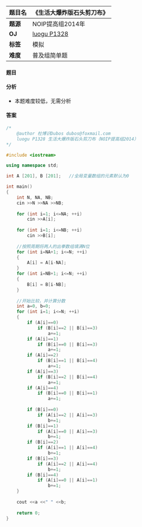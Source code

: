 |题目名|《生活大爆炸版石头剪刀布》|  
|---|---|  
|**题源**|NOIP提高组2014年|  
|**OJ**|[luogu P1328](https://www.luogu.org/problemnew/show/P1328)|  
|**标签**|模拟|  
|**难度**|普及组简单题|  

#### 题目
#### 分析 
* 本题难度较低，无需分析
#### 答案

```cpp
/*
	@author 杜博识Dubos dubos@foxmail.com
	luogu P1328 生活大爆炸版石头剪刀布（NOIP提高组2014）
*/

#include <iostream>

using namespace std;

int A [201], B [201];	//全局变量数组的元素默认为0

int main()
{
	int N, NA, NB;
	cin >>N >>NA >>NB;
	
	for (int i=1; i<=NA; ++i)
		cin >>A[i];
		
	for (int i=1; i<=NB; ++i)
		cin >>B[i];
	
	//按照周期将两人的出拳数组填满N位
	for (int i=NA+1; i<=N; ++i)
	{
		A[i] = A[i-NA];
	}
	for (int i=NB+1; i<=N; ++i)
	{
		B[i] = B[i-NB];
	}
	
	//开始比较，并计算分数
	int a=0, b=0; 
	for (int i=1; i<=N; ++i)
	{
		if (A[i]==0)
			if (B[i]==2 || B[i]==3)
				a+=1;
		if (A[i]==1)
			if (B[i]==0 || B[i]==3)
				a+=1;
		if (A[i]==2)
			if (B[i]==1 || B[i]==4)
				a+=1;
		if (A[i]==3)
			if (B[i]==2 || B[i]==4)
				a+=1;
		if (A[i]==4)
			if (B[i]==0 || B[i]==1)
				a+=1;
		
		if (B[i]==0)
			if (A[i]==2 || A[i]==3)
				b+=1;
		if (B[i]==1)
			if (A[i]==0 || A[i]==3)
				b+=1;
		if (B[i]==2)
			if (A[i]==1 || A[i]==4)
				b+=1;
		if (B[i]==3)
			if (A[i]==2 || A[i]==4)
				b+=1;
		if (B[i]==4)
			if (A[i]==0 || A[i]==1)
				b+=1;
	}
	
	cout <<a <<" " <<b;
	
	return 0;
}
```
